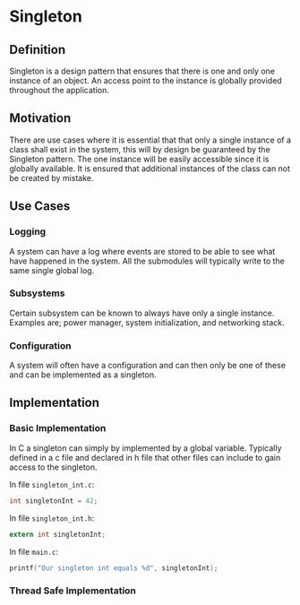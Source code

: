 # Singleton

## Definition

Singleton is a design pattern that ensures that there is one and only one instance of an object. An access point to the instance is globally provided throughout the application.

## Motivation

There are use cases where it is essential that that only a single instance of a class shall exist in the system, this will by design be guaranteed by the Singleton pattern. The one instance will be easily accessible since it is globally available. It is ensured that additional instances of the class can not be created by mistake.

## Use Cases

### Logging

A system can have a log where events are stored to be able to see what have happened in the system. All the submodules will typically write to the same single global log.

### Subsystems

Certain subsystem can be known to always have only a single instance. Examples are; power manager, system initialization, and networking stack.

### Configuration

A system will often have a configuration and can then only be one of these and can be implemented as a singleton.

## Implementation

### Basic Implementation

In C a singleton can simply by implemented by a global variable. Typically defined in a c file and declared in h file that other files can include to gain access to the singleton.

In file `singleton_int.c`:

```c
int singletonInt = 42;
```

In file `singleton_int.h`:

```c
extern int singletonInt;
```

In file `main.c`:

```c
printf("Our singleton int equals %d", singletonInt);
```

### Thread Safe Implementation
